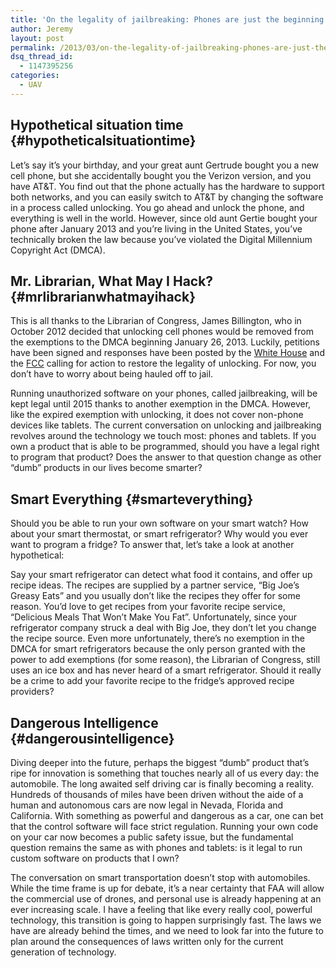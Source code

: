 ```yaml
---
title: 'On the legality of jailbreaking: Phones are just the beginning'
author: Jeremy
layout: post
permalink: /2013/03/on-the-legality-of-jailbreaking-phones-are-just-the-beginning/
dsq_thread_id:
  - 1147395256
categories:
  - UAV
---
```

## Hypothetical situation time {#hypotheticalsituationtime}

Let&#8217;s say it&#8217;s your birthday, and your great aunt Gertrude bought you a new cell phone, but she accidentally bought you the Verizon version, and you have AT&T. You find out that the phone actually has the hardware to support both networks, and you can easily switch to AT&T by changing the software in a process called unlocking. You go ahead and unlock the phone, and everything is well in the world. However, since old aunt Gertie bought your phone after January 2013 and you&#8217;re living in the United States, you&#8217;ve technically broken the law because you&#8217;ve violated the Digital Millennium Copyright Act (DMCA).

## Mr. Librarian, What May I Hack? {#mrlibrarianwhatmayihack}

This is all thanks to the Librarian of Congress, James Billington, who in October 2012 decided that unlocking cell phones would be removed from the exemptions to the DMCA beginning January 26, 2013. Luckily, petitions have been signed and responses have been posted by the <a onclick="javascript:pageTracker._trackPageview('/outgoing/petitions.whitehouse.gov/petition/make-unlocking-cell-phones-legal/1g9KhZG7');"  href="https://petitions.whitehouse.gov/petition/make-unlocking-cell-phones-legal/1g9KhZG7">White House</a> and the <a onclick="javascript:pageTracker._trackPageview('/outgoing/www.fcc.gov/document/commissioner-pai-statement-unlocking-cell-phones');"  href="http://www.fcc.gov/document/commissioner-pai-statement-unlocking-cell-phones">FCC</a> calling for action to restore the legality of unlocking. For now, you don&#8217;t have to worry about being hauled off to jail.

Running unauthorized software on your phones, called jailbreaking, will be kept legal until 2015 thanks to another exemption in the DMCA. However, like the expired exemption with unlocking, it does not cover non-phone devices like tablets. The current conversation on unlocking and jailbreaking revolves around the technology we touch most: phones and tablets. If you own a product that is able to be programmed, should you have a legal right to program that product? Does the answer to that question change as other &#8220;dumb&#8221; products in our lives become smarter?

## Smart Everything {#smarteverything}

Should you be able to run your own software on your smart watch? How about your smart thermostat, or smart refrigerator? Why would you ever want to program a fridge? To answer that, let&#8217;s take a look at another hypothetical:

Say your smart refrigerator can detect what food it contains, and offer up recipe ideas. The recipes are supplied by a partner service, &#8220;Big Joe&#8217;s Greasy Eats&#8221; and you usually don&#8217;t like the recipes they offer for some reason. You&#8217;d love to get recipes from your favorite recipe service, &#8220;Delicious Meals That Won&#8217;t Make You Fat&#8221;. Unfortunately, since your refrigerator company struck a deal with Big Joe, they don&#8217;t let you change the recipe source. Even more unfortunately, there&#8217;s no exemption in the DMCA for smart refrigerators because the only person granted with the power to add exemptions (for some reason), the Librarian of Congress, still uses an ice box and has never heard of a smart refrigerator. Should it really be a crime to add your favorite recipe to the fridge&#8217;s approved recipe providers?

## Dangerous Intelligence {#dangerousintelligence}

Diving deeper into the future, perhaps the biggest &#8220;dumb&#8221; product that&#8217;s ripe for innovation is something that touches nearly all of us every day: the automobile. The long awaited self driving car is finally becoming a reality. Hundreds of thousands of miles have been driven without the aide of a human and autonomous cars are now legal in Nevada, Florida and California. With something as powerful and dangerous as a car, one can bet that the control software will face strict regulation. Running your own code on your car now becomes a public safety issue, but the fundamental question remains the same as with phones and tablets: is it legal to run custom software on products that I own?

The conversation on smart transportation doesn&#8217;t stop with automobiles. While the time frame is up for debate, it&#8217;s a near certainty that FAA will allow the commercial use of drones, and personal use is already happening at an ever increasing scale. I have a feeling that like every really cool, powerful technology, this transition is going to happen surprisingly fast. The laws we have are already behind the times, and we need to look far into the future to plan around the consequences of laws written only for the current generation of technology.
